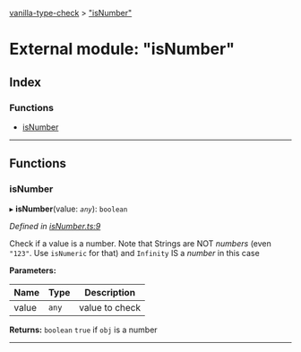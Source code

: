 [vanilla-type-check](../README.md) > ["isNumber"](../modules/_isnumber_.md)

# External module: "isNumber"

## Index

### Functions

* [isNumber](_isnumber_.md#isnumber)

---

## Functions

<a id="isnumber"></a>

###  isNumber

▸ **isNumber**(value: *`any`*): `boolean`

*Defined in [isNumber.ts:9](https://github.com/danikaze/npm-vanilla-type-check/blob/9e3df9d/src/isNumber.ts#L9)*

Check if a value is a number. Note that Strings are NOT _numbers_ (even `"123"`. Use `isNumeric` for that) and `Infinity` IS a _number_ in this case

**Parameters:**

| Name | Type | Description |
| ------ | ------ | ------ |
| value | `any` |  value to check |

**Returns:** `boolean`
`true` if `obj` is a number

___

